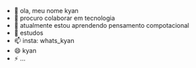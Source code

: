 - 👋 ola, meu nome kyan
- 👀 procuro colaborar em tecnologia
- 🌱 atualmente estou aprendendo pensamento compotacional
- 💞️ estudos
- 📫 insta: whats_kyan
- 😄 kyan
- ⚡ ...

<!---
kyanzinho/kyanzinho is a ✨ special ✨ repository because its `README.md` (this file) appears on your GitHub profile.
You can click the Preview link to take a look at your changes.
--->
